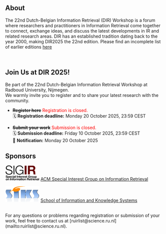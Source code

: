 <br>

## About
The 22nd Dutch-Belgian Information Retrieval (DIR) Workshop is a forum where researchers and practitioners in Information Retrieval come together to connect, exchange ideas, and discuss the latest developments in IR and related research areas. DIR has an established tradition dating back to the year 2000, making DIR2025 the 22nd edition. Please find an incomplete list of earlier editions [here](https://www.informatiewetenschap.org/dir-history.html)

<br>

## Join Us at DIR 2025!

Be part of the 22nd Dutch-Belgian Information Retrieval Workshop at Radboud University, Nijmegen.  
We warmly invite you to register and to share your latest research with the community.


- ~~**Register here**~~ <span style="color:red;">Registration is closed.</span><br>
  🗓️ **Registration deadline:** Monday 20 October 2025, 23:59 CEST

- ~~**Submit your work**~~ <span style="color:red;">Submission is closed.</span><br>
  🗓️ **Submission deadline:** Friday 10 October 2025, 23:59 CEST  
  🔔 **Notification:** Monday 20 October 2025  

## Sponsors

![SIGIR](logo_sigir.png)
[ACM Special Interest Group on Information Retrieval](https://sigir.org)

![SIKS](logo_siks.png)
[School of Information and Knowledge Systems](https://siks.nl)

<br>
For any questions or problems regarding registration or submission of your work, feel free to contact us at  [ruirlist@science.ru.nl](mailto:ruirlist@science.ru.nl).


